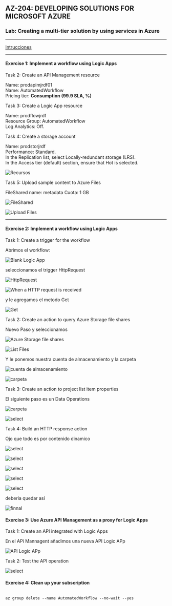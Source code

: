 ## AZ-204: DEVELOPING SOLUTIONS FOR MICROSOFT AZURE


### Lab: Creating a multi-tier solution by using services in Azure

---


[Intrucciones](https://microsoftlearning.github.io/AZ-204-DevelopingSolutionsforMicrosoftAzure/Instructions/Labs/AZ-204_09_lab_ak.html)

----


#### Exercise 1: Implement a workflow using Logic Apps

Task 2: Create an API Management resource

Name:  prodapimjrdf01  
Name: AutomatedWorkflow   
Pricing tier: __Consumption (99.9 SLA, %)__  


Task 3: Create a Logic App resource

Name:  prodflowjrdf   
Resource Group: AutomatedWorkflow    
Log Analytics: Off.  

Task 4: Create a storage account

Name: prodstorjrdf  
Performance: Standard.  
In the Replication list, select Locally-redundant storage (LRS).  
In the Access tier (default) section, ensure that Hot is selected.  


![Recursos](imagenes/c1.PNG)


Task 5: Upload sample content to Azure Files

FileShared name: metadata
Cuota: 1 GB

![FileShared](imagenes/c2.PNG)


![Upload Files](imagenes/c3.PNG)




----



#### Exercise 2: Implement a workflow using Logic Apps


Task 1: Create a trigger for the workflow

Abrimos el workflow:


![Blank Logic App](imagenes/c4.PNG)


seleccionamos el trigger HttpRequest


![HttpRequest](imagenes/c5.PNG)

![When a HTTP request is received](imagenes/c6.PNG)

y le agregamos el metodo Get

![Get](imagenes/c7.PNG)

Task 2: Create an action to query Azure Storage file shares


Nuevo Paso y seleccionamos 

![Azure Storage file shares](imagenes/c8.PNG)

![List Files](imagenes/c9.PNG)

Y le ponemos nuestra cuenta de almacenamiento y la carpeta

![cuenta de almacenamiento](imagenes/c10.PNG)

![carpeta](imagenes/c11.PNG)

Task 3: Create an action to project list item properties


El siguiente paso es un Data Operations 

![carpeta](imagenes/c12.PNG)

![select](imagenes/c13.PNG)



Task 4: Build an HTTP response action

Ojo que todo es por contenido dinamico

![select](imagenes/c14.PNG)

![select](imagenes/c15.PNG)

![select](imagenes/c16.PNG)

![select](imagenes/c18.PNG)

![select](imagenes/c19.PNG)

deberia quedar así

![finnal](imagenes/c20.PNG)


####  Exercise 3: Use Azure API Management as a proxy for Logic Apps

Task 1: Create an API integrated with Logic Apps


En el APi Mannagent añadimos una nueva API Logic APp

![API Logic APp](imagenes/c21.PNG)


Task 2: Test the API operation


![select](imagenes/c22.PNG)

#### Exercise 4: Clean up your subscription


```

az group delete --name AutomatedWorkflow --no-wait --yes

```